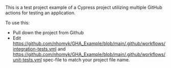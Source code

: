 This is a test project example of a Cypress project utilizing multiple GitHub actions for testing an application.

To use this:
- Pull down the project from Github
- Edit https://github.com/nhomyk/GHA_Example/blob/main/.github/workflows/integration-tests.yml and https://github.com/nhomyk/GHA_Example/blob/main/.github/workflows/unit-tests.yml spec-file to match your project file name.
